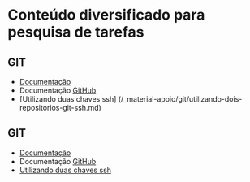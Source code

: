 # Conteúdo diversificado para pesquisa de tarefas

## GIT
- [Documentação](https://git-scm.com/docs/git/pt_BR)
- Documentação [GitHub](https://docs.github.com/pt/get-started)
- [Utilizando duas chaves ssh] (/_material-apoio/git/utilizando-dois-repositorios-git-ssh.md)


<h2>GIT</h2>
  <ul>
    <li><a href="https://git-scm.com/docs/git/pt_BR">Documentação</a></li>
    <li>Documentação <a href="https://docs.github.com/pt/get-started">GitHub</a></li>
    <li><a href="/_material-apoio/git">Utilizando duas chaves ssh</a></li>
  </ul>
